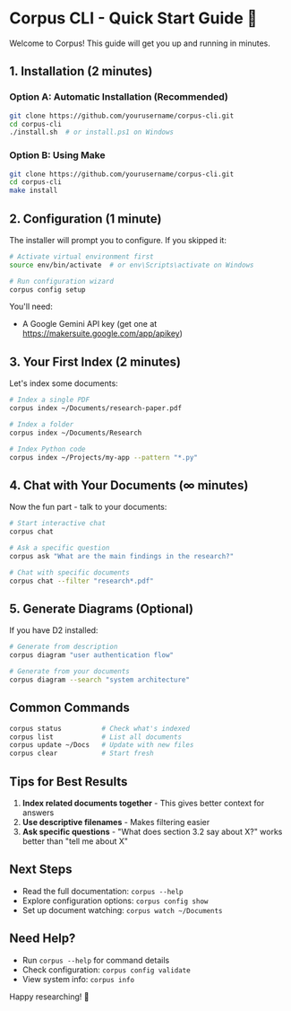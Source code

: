 # Corpus CLI - Quick Start Guide 🚀

Welcome to Corpus! This guide will get you up and running in minutes.

## 1. Installation (2 minutes)

### Option A: Automatic Installation (Recommended)

```bash
git clone https://github.com/yourusername/corpus-cli.git
cd corpus-cli
./install.sh  # or install.ps1 on Windows
```

### Option B: Using Make

```bash
git clone https://github.com/yourusername/corpus-cli.git
cd corpus-cli
make install
```

## 2. Configuration (1 minute)

The installer will prompt you to configure. If you skipped it:

```bash
# Activate virtual environment first
source env/bin/activate  # or env\Scripts\activate on Windows

# Run configuration wizard
corpus config setup
```

You'll need:
- A Google Gemini API key (get one at https://makersuite.google.com/app/apikey)

## 3. Your First Index (2 minutes)

Let's index some documents:

```bash
# Index a single PDF
corpus index ~/Documents/research-paper.pdf

# Index a folder
corpus index ~/Documents/Research

# Index Python code
corpus index ~/Projects/my-app --pattern "*.py"
```

## 4. Chat with Your Documents (∞ minutes)

Now the fun part - talk to your documents:

```bash
# Start interactive chat
corpus chat

# Ask a specific question
corpus ask "What are the main findings in the research?"

# Chat with specific documents
corpus chat --filter "research*.pdf"
```

## 5. Generate Diagrams (Optional)

If you have D2 installed:

```bash
# Generate from description
corpus diagram "user authentication flow"

# Generate from your documents
corpus diagram --search "system architecture"
```

## Common Commands

```bash
corpus status          # Check what's indexed
corpus list            # List all documents
corpus update ~/Docs   # Update with new files
corpus clear           # Start fresh
```

## Tips for Best Results

1. **Index related documents together** - This gives better context for answers
2. **Use descriptive filenames** - Makes filtering easier
3. **Ask specific questions** - "What does section 3.2 say about X?" works better than "tell me about X"

## Next Steps

- Read the full documentation: `corpus --help`
- Explore configuration options: `corpus config show`
- Set up document watching: `corpus watch ~/Documents`

## Need Help?

- Run `corpus --help` for command details
- Check configuration: `corpus config validate`
- View system info: `corpus info`

Happy researching! 🎉